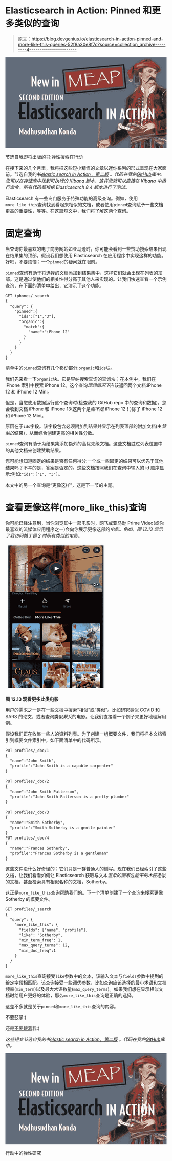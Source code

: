 # Elasticsearch in Action: Pinned 和更多类似的查询

> 原文：<https://blog.devgenius.io/elasticsearch-in-action-pinned-and-more-like-this-queries-52f8a30e8f7c?source=collection_archive---------4----------------------->

![](img/95a3991b60dc7d79ed2993deb247df4a.png)

节选自我即将出版的书:弹性搜索在行动

在接下来的几个月里，我将把这些短小精悍的文章以迷你系列的形式呈现在大家面前。节选自我的书[*elastic search in Action，第二版*](https://www.manning.com/books/elasticsearch-in-action-second-edition?utm_source=mkonda&utm_medium=affiliate&utm_campaign=book_konda_elasticsearch_7_23_21&a_aid=mkonda&a_bid=edbc50d4) *。代码在我的*[*GitHub*](https://github.com/madhusudhankonda)*库中。您可以在存储库中找到可执行的 Kibana 脚本，这样您就可以直接在 Kibana 中运行命令。所有代码都根据 Elasticsearch 8.4 版本进行了测试。*

Elasticsearch 有一些专门服务于特殊功能的高级查询。例如，使用`more_like_this`查询找到看起来相似的文档，或者使用`pinned`查询赋予一些文档更高的重要性，等等。在这篇短文中，我们将了解这两个查询。

# 固定查询

当查询你最喜欢的电子商务网站如亚马逊时，你可能会看到一些赞助搜索结果出现在结果集的顶部。假设我们想使用 Elasticsearch 在应用程序中实现这样的功能。好吧，不要烦恼；一个`pinned`的疑问就在眼前。

`pinned`查询有助于将选择的文档添加到结果集中，这样它们就会出现在列表的顶部。这是通过使他们的相关性得分高于其他人来实现的。让我们快速查看一个示例查询，在下面的清单中给出，它演示了这个功能。

```
GET iphones/_search
{
  "query": {
    "pinned":{ 
      "ids":["1","3"], 
      "organic":{ 
        "match":{ 
          "name":"iPhone 12"
        }
      }
    }
  }
}
```

清单中的`pinned`查询有几个移动部分:`organic`和`ids`块。

我们先来看一下`organic`块。它是容纳搜索查询的查询块；在本例中，我们在 iPhone 索引中搜索 iPhone 12。这个查询*理想情况下*应该返回两个文档:iPhone 12 和 iPhone 12 Mini。

但是，当您使用数据运行这个查询时(检查我的 GitHub repo 中的查询和数据)，您会收到文档 iPhone 和 iPhone 13(这两个是*而不是* iPhone 12！)除了 iPhone 12 和 iPhone 12 Mini。

原因在于`ids`字段。该字段包含必须附加到结果并显示在列表顶部的附加文档(由*赞助的*结果)，从而综合创建更高的相关性分数。

`pinned`查询有助于为结果集添加额外的高优先级文档。这些文档胜过列表位置中的其他文档来创建赞助结果。

您可能想知道固定的结果是否有任何得分:一个或一些固定的结果可以优先于其他结果吗？不幸的是，答案是否定的。这些文档按照我们在查询中输入的 id 顺序显示:例如:`"ids":["1", "3"]`。

本文中的另一个查询是“更像这样”，这是下一节的主题。

# 查看更像这样(more_like_this)查询

你可能已经注意到，当你浏览其中一部电影时，网飞或亚马逊 Prime Video(或你最喜欢的流媒体应用程序之一)会向你展示更像这部的*电影。例如，图 12.13 显示了我访问帕丁顿 2 时所有类似的电影。*

![](img/d8c564fd69ea5747e0eb6aa42e868c31.png)

**图 12.13 观看更多此类电影**

用户的需求之一是在一些文档中搜索“相似”或“类似”。比如研究类似 COVID 和 SARS 的论文，或者查询类似*教父*的电影。让我们直接看一个例子来更好地理解用例。

假设我们正在收集一些人的资料列表。为了创建一组概要文件，我们将样本文档索引到概要文件索引中，如下面清单中的代码所示。

```
PUT profiles/_doc/1
{
  "name":"John Smith",
  "profile":"John Smith is a capable carpenter"
}

PUT profiles/_doc/2
{
  "name":"John Smith Patterson",
  "profile":"John Smith Patterson is a pretty plumber"
}

PUT profiles/_doc/3
{
  "name":"Smith Sotherby",
  "profile":"Smith Sotherby is a gentle painter"
}
PUT profiles/_doc/4
{
  "name":"Frances Sotherby",
  "profile":"Frances Sotherby is a gentleman"
}
```

这些文件没什么好奇怪的；它们只是一群普通人的侧写。现在我们已经索引了这些文档，让我们看看如何让 Elasticsearch 获取与文本*温柔的画家*或*能干的木匠*相似的文档，甚至检索具有相似名称的文档，Sotherby。

这正是`more_like_this`查询帮助我们的。下一个清单创建了一个查询来搜索更像 Sotherby 的概要文件。

```
GET profiles/_search
{
  "query": {
    "more_like_this": { 
      "fields": ["name", "profile"], 
      "like": "Sotherby", 
      "min_term_freq": 1, 
      "max_query_terms": 12, 
      "min_doc_freq":1
    }
  }
}
```

`more_like_this`查询接受`like`参数中的文本，该输入文本与`fields`参数中提到的给定字段相匹配。该查询接受一些调优参数，比如查询应该选择的最小术语和文档频率(`min_term`)以及最大术语数量(`max_query_terms`)。如果我们想在显示相似文档时给用户更好的体验，那么`more_like_this`查询是正确的选择。

这差不多就是关于`pinned`和`more_like_this`查询的内容。

不要鼓掌:)

还是[不要跟着](https://mkonda007.medium.com/)我:)

*这些短文节选自我的书*[*elastic search in Action，第二版*](https://www.manning.com/books/elasticsearch-in-action-second-edition?utm_source=mkonda&utm_medium=affiliate&utm_campaign=book_konda_elasticsearch_7_23_21&a_aid=mkonda&a_bid=edbc50d4) *。代码在我的*[*GitHub*](https://github.com/madhusudhankonda)*库中。*

![](img/95a3991b60dc7d79ed2993deb247df4a.png)

行动中的弹性研究